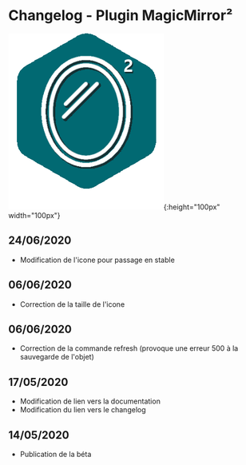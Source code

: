 # Changelog - Plugin MagicMirror²

![Icon](magicmirror2_icon.png){:height="100px" width="100px"}

## 24/06/2020

- Modification de l'icone pour passage en stable

## 06/06/2020

- Correction de la taille de l'icone


## 06/06/2020

- Correction de la commande refresh (provoque une erreur 500 à la sauvegarde de l'objet)

## 17/05/2020

- Modification de lien vers la documentation
- Modification du lien vers le changelog

## 14/05/2020

- Publication de la béta
